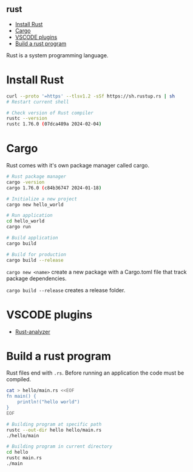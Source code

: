 ## rust
- [Install Rust](#install-rust)
- [Cargo](#cargo)
- [VSCODE plugins](#vscode-plugins)
- [Build a rust program](#build-a-rust-program)

Rust is a system programming language.

# Install Rust

```bash
curl --proto '=https' --tlsv1.2 -sSf https://sh.rustup.rs | sh
# Restart current shell

# Check version of Rust compiler
rustc --version
rustc 1.76.0 (07dca489a 2024-02-04)
```
# Cargo

Rust comes with it's own package manager called cargo.

```bash
# Rust package manager
cargo -version
cargo 1.76.0 (c84b36747 2024-01-18)

# Initialize a new project
cargo new hello_world

# Run application
cd hello_world
cargo run

# Build application
cargo build

# Build for production
cargo build --release
```

`cargo new <name>` create a new package with a Cargo.toml file that track package dependencies.

`cargo build --release` creates a release folder.

# VSCODE plugins

- [Rust-analyzer](https://marketplace.visualstudio.com/items?itemName=rust-lang.rust-analyzer)

# Build a rust program

Rust files end with `.rs`. Before running an application the code must be compiled.

```bash
cat > hello/main.rs <<EOF
fn main() {
    println!("hello world")
}
EOF

# Building program at specific path
rustc --out-dir hello hello/main.rs
./hello/main

# Building program in current directory
cd hello
rustc main.rs
./main
```
